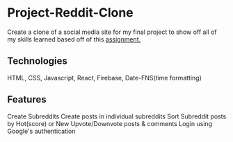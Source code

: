 # Project-Reddit-Clone

Create a clone of a social media site for my final project to show off all of my skills learned based off of this [assignment.](https://www.theodinproject.com/lessons/node-path-javascript-javascript-final-project)

## Technologies

HTML, CSS, Javascript, React, Firebase, Date-FNS(time formatting)

## Features

Create Subreddits
Create posts in individual subreddits
Sort Subreddit posts by Hot(score) or New
Upvote/Downvote posts & comments 
Login using Google's authentication